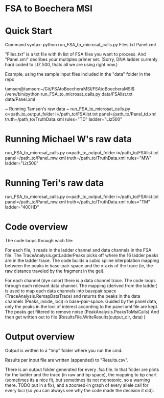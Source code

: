 # FSA to Boechera MSI


# Quick Start

Command syntax:  python run_FSA_to_microsat_calls.py Files.txt Panel.xml

"Files.txt" is a txt file with th list of FSA files you want to process.
And "Panel.xml" decribes your multiplex primer set.
(Sorry, DNA ladder currenly hard coded to LIZ 500, thats all we are using right now.)

Example, using the sample input files included in the "data" folder in the repo

tamsen@tamsen:~/Git/FSAtoBoecheraMSI/FSAtoBoecheraMSI$ /venv/bin/python run_FSA_to_microsat_calls.py data/FSAlist.txt data/Panel.xml

~ Running Tamsen's raw data ~
run_FSA_to_microsat_calls.py o=path_to_output_folder i=/path_to/FSAlist.txt panel=/path_to/Panel_td.xml truth=/path_to/TruthData.xml rules="TD" ladder="Liz500"

# Running Michael W's raw data
run_FSA_to_microsat_calls.py o=path_to_output_folder i=/path_to/FSAlist.txt panel=/path_to/Panel_mw.xml truth=/path_to/TruthData.xml rules="MW" ladder="Liz500"

# Running Teri's raw data
run_FSA_to_microsat_calls.py o=path_to_output_folder i=/path_to/FSAlist.txt panel=/path_to/Panel_mw.xml truth=/path_to/TruthData.xml rules="TM" ladder="400HD"


# Code overview

The code loops through each file:

For each file, it reads in the ladder channel and data channels in the FSA file.
  The  TraceAnalysis.getLadderPeaks picks off where the 16 ladder peaks are in the ladder trace.
  The code builds a cubic spline interpolation mapping between the peaks in base-pair-space and the x-axis of the trace (ie, the raw distance traveled by       the fragment in the gel).

For each channel (dye color) there is a data channel trace. The code loops through each relevant data channel.
    The mapping (derived from the ladder) is used to map each data channels into basepair space (TraceAnalysis.RemapDataTrace) and returns the peaks in the data channels (Peaks_inside_loci) in base-pair-space.
    Guided by the panel data, only the peaks in the loci of interest according to the panel.xml file are kept.
    The peaks get filtered to remove noise (PeakAnalysis.PeaksToMsiCalls)
    And then get written out to file (ResultsFile.WriteResults(output_dir, data) )


# Output overview

Output is written to a "tmp" folder where you run the cmd.

Results per input file are written (appended) to "Results.csv". 

There is an output folder generated for every .fsa file. In that folder are plots for the ladder and the trace (in raw and bp space), the mapping to bp chart (sometimes its a nice fit, but sometimes its not monotonic, so a warning there. TODO put in a fix), and a zoomed-in graph of every allele call for every loci (so you can always see why the code made the decision it did).
